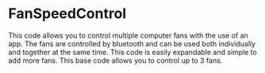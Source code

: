 # FanSpeedControl
This code allows you to control multiple computer fans with the use of an app.
The fans are controlled by bluetooth and can be used both individually and together at the same time.
This code is easily expandable and simple to add more fans.
This base code allows you to control up to 3 fans.
